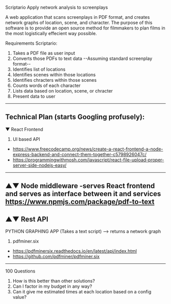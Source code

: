 Scriptario
Apply network analysis to screenplays

A web application that scans screenplays in PDF format,
and creates network graphs of location, scene, and character.
The purpose of this software is to provide an open source method
for filmmakers to plan films in the most logistically effecient way possible.

Requirements
Scriptario:
1. Takes a PDF file as user input
2. Converts those PDFs to text data
--Assuming standard screenplay format--
3. Identifies list of locations
4. Identifies scenes within those locations
5. Identifies chracters within those scenes
6. Counts words of each character
7. Lists data based on location, scene, or chracter
8. Present data to user
----------------------------------------------------
Technical Plan (starts Googling profusely):
----------------------------------------------------
▼ React Frontend
1. UI based API
- https://www.freecodecamp.org/news/create-a-react-frontend-a-node-express-backend-and-connect-them-together-c5798926047c/
- https://programmingwithmosh.com/javascript/react-file-upload-proper-server-side-nodejs-easy/
----------------------------------------------------
▲▼ Node middleware 
-serves React frontend and serves as interface between it and services
https://www.npmjs.com/package/pdf-to-text
----------------------------------------------------
▲▼ Rest API
-----
PYTHON GRAPHING APP
(Takes a text script) --> returns a network graph
1. pdfminer.six
-  https://pdfminersix.readthedocs.io/en/latest/api/index.html
-  https://github.com/pdfminer/pdfminer.six
-----
100 Questions
1. How is this better than other solutions?
2. Can I factor in my budget in any way? 
3. Can it give me estimated times at each location based on a config value?
